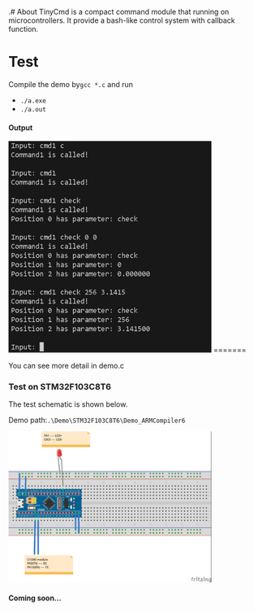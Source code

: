 .# About
TinyCmd is a compact command module that running on microcontrollers. It provide a bash-like control system with callback function.



# Test

Compile the demo  by`gcc *.c` and run

- `./a.exe`
- `./a.out`



#### Output


<img src=".\media\Output.jpg" alt="Output" width="400" height="auto">
=======

You can see more detail in demo.c



### Test on STM32F103C8T6

The test schematic is shown below.

Demo path:`.\Demo\STM32F103C8T6\Demo_ARMCompiler6`

<img src=".\media\TinyCmd_STM32_Demo.jpg" alt="Schematic" width="400" height="auto">

#### Coming soon...
